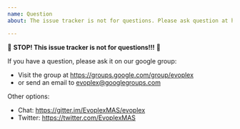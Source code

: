 ```yaml
---
name: Question
about: The issue tracker is not for questions. Please ask question at https://groups.google.com/group/evoplex

---
```


🚨 **STOP! This issue tracker is not for questions!!!** 🚨

If you have a question, please ask it on our google group:
- Visit the group at https://groups.google.com/group/evoplex
- or send an email to evoplex@googlegroups.com

Other options:
- Chat: https://gitter.im/EvoplexMAS/evoplex
- Twitter: https://twitter.com/EvoplexMAS
